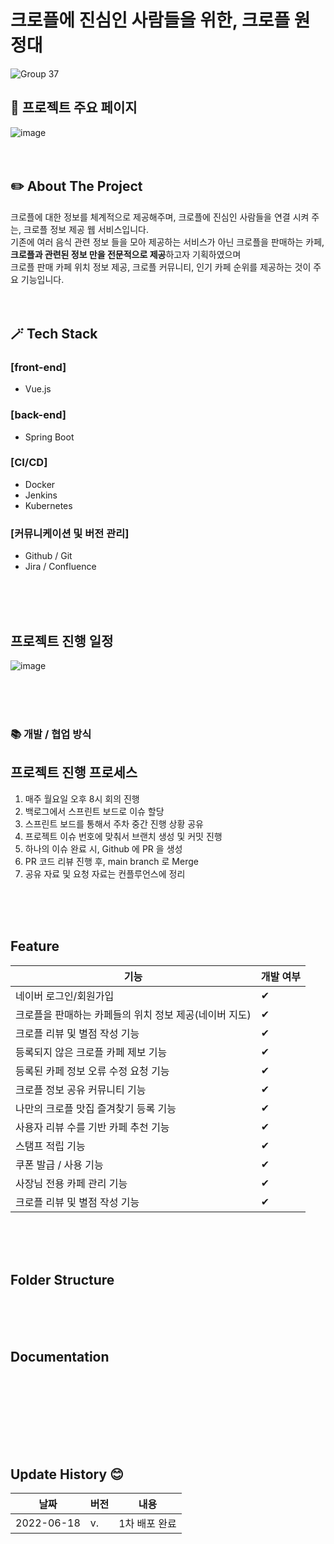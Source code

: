 # 크로플에 진심인 사람들을 위한, 크로플 원정대 
![Group 37](https://user-images.githubusercontent.com/73734206/181238379-418cd55c-4f7a-47f7-b678-b3cb7b80f044.png) 
<br>
## 🌟 프로젝트 주요 페이지
![image](https://user-images.githubusercontent.com/73734206/181239431-af931886-7844-4493-a2ea-eb907ea1330c.png)
<br><br><br>
## ✏️ About The Project
크로플에 대한 정보를 체계적으로 제공해주며, 크로플에 진심인 사람들을 연결 시켜 주는, 크로플 정보 제공 웹 서비스입니다.<br>
기존에 여러 음식 관련 정보 들을 모아 제공하는 서비스가 아닌 크로플을 판매하는 카페,<br>
<strong>크로플과 관련된 정보 만을 전문적으로 제공</strong>하고자 기획하였으며<br>
크로플 판매 카페 위치 정보 제공, 크로플 커뮤니티, 인기 카페 순위를 제공하는 것이 주요 기능입니다.
<br><br><br>

## 🪄 Tech Stack
### [front-end]
- Vue.js

### [back-end]
- Spring Boot

### [CI/CD]
- Docker
- Jenkins
- Kubernetes

### [커뮤니케이션 및 버전 관리]
- Github / Git
- Jira / Confluence

<br><br><br>

## 프로젝트 진행 일정
![image](https://user-images.githubusercontent.com/73734206/181246335-6991efdc-9916-48ef-aaa4-32baabd9ff0a.png)

<br><br><br>

### 📚 개발 / 협업 방식
## 프로젝트 진행 프로세스 
1. 매주 월요일 오후 8시 회의 진행
2. 백로그에서  스프린트 보드로 이슈 할당
3. 스프린트 보드를 통해서 주차 중간 진행 상황 공유
4. 프로젝트 이슈 번호에 맞춰서 브랜치 생성 및 커밋 진행
5. 하나의 이슈 완료 시, Github 에 PR 을 생성
6. PR 코드 리뷰 진행 후, main branch 로 Merge
7. 공유 자료 및 요청 자료는 컨플루언스에 정리

<br><br><br>

## Feature
|기능|개발 여부|
|------|---|
|네이버 로그인/회원가입|✔|
|크로플을 판매하는 카페들의 위치 정보 제공(네이버 지도)|✔|
|크로플 리뷰 및 별점 작성 기능|✔|
|등록되지 않은 크로플 카페 제보 기능|✔|
|등록된 카페 정보 오류 수정 요청 기능|✔|
|크로플 정보 공유 커뮤니티 기능|✔|
|나만의 크로플 맛집 즐겨찾기 등록 기능|✔|
|사용자 리뷰 수를 기반 카페 추천 기능|✔|
|스탬프 적립 기능|✔|
|쿠폰 발급 / 사용 기능|✔|
|사장님 전용 카페 관리 기능|✔|
|크로플 리뷰 및 별점 작성 기능|✔|
<br><br><br>

## Folder Structure
<br><br><br>

## Documentation
<br><br><br>

<br><br><br>
## Update History 😊
|날짜|버전|내용|
|------|---|---------|
|2022-06-18|v.|1차 배포 완료|
